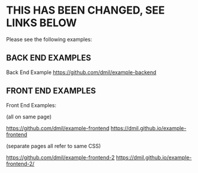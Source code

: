 # THIS HAS BEEN CHANGED, SEE LINKS BELOW

Please see the following examples:

## BACK END EXAMPLES
Back End Example  https://github.com/dmil/example-backend

## FRONT END EXAMPLES
Front End Examples:

(all on same page)

https://github.com/dmil/example-frontend
https://dmil.github.io/example-frontend

(separate pages all refer to same CSS)

https://github.com/dmil/example-frontend-2
https://dmil.github.io/example-frontend-2/
